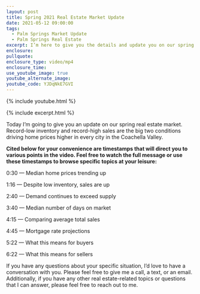 ```yaml
---
layout: post
title: Spring 2021 Real Estate Market Update
date: 2021-05-12 09:00:00
tags:
  - Palm Springs Market Update
  - Palm Springs Real Estate
excerpt: I’m here to give you the details and update you on our spring market.
enclosure:
pullquote:
enclosure_type: video/mp4
enclosure_time:
use_youtube_image: true
youtube_alternate_image:
youtube_code: YJDqNkE7GVI
---
```

{% include youtube.html %}

{% include excerpt.html %}

Today I’m going to give you an update on our spring real estate market. Record-low inventory and record-high sales are the big two conditions driving home prices higher in every city in the Coachella Valley.

**Cited below for your convenience are timestamps that will direct you to various points in the video. Feel free to watch the full message or use these timestamps to browse specific topics at your leisure:**

0:30 — Median home prices trending up

1:16 — Despite low inventory, sales are up

2:40 — Demand continues to exceed supply

3:40 — Median number of days on market

4:15 — Comparing average total sales

4:45 — Mortgage rate projections

5:22 — What this means for buyers

6:22 — What this means for sellers

If you have any questions about your specific situation, I’d love to have a conversation with you. Please feel free to give me a call, a text, or an email. Additionally, if you have any other real estate-related topics or questions that I can answer, please feel free to reach out to me.
